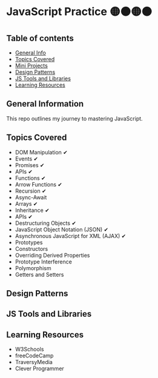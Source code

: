 # JavaScript Practice 🟡⚫🟡⚫

## Table of contents
* [General Info](#general-info)
* [Topics Covered](#topics-covered)
* [Mini Projects](#mini-projects)
* [Design Patterns](#design-patterns)
* [JS Tools and Libraries](#js-tools)
* [Learning Resources](#resources)


## General Information
This repo outlines my journey to mastering JavaScript. 


## Topics Covered

- DOM Manipulation ✔
- Events ✔
- Promises ✔
- APIs ✔
- Functions ✔
- Arrow Functions ✔
- Recursion ✔
- Async-Await 
- Arrays ✔
- Inheritance ✔
- APIs ✔
- Destructuring Objects ✔
- JavaScript Object Notation (JSON) ✔
- Asynchronous JavaScript for XML (AJAX) ✔
- Prototypes
- Constructors
- Overriding Derived Properties
- Prototype Interference
- Polymorphism
- Getters and Setters


## Design Patterns


## JS Tools and Libraries


## Learning Resources

- W3Schools
- freeCodeCamp
- TraversyMedia
- Clever Programmer


